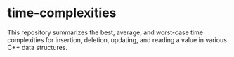 # time-complexities
This repository summarizes the best, average, and worst-case time complexities for insertion, deletion, updating, and reading a value in various C++ data structures.
